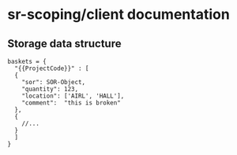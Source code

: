 sr-scoping/client documentation
===============================

## Storage data structure

```
baskets = {
  "{{ProjectCode}}" : [
  {
    "sor": SOR-Object,
    "quantity": 123,
    "location": ['AIRL', 'HALL'],
    "comment":  "this is broken"
  },
  {
    //...
  }
  ]
}
```
